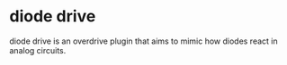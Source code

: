 # diode drive

diode drive is an overdrive plugin that aims to mimic how diodes react in analog circuits.

